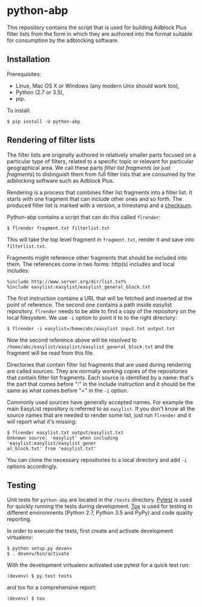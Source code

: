 # python-abp

This repository contains the script that is used for building Adblock Plus
filter lists from the form in which they are authored into the format suitable
for consumption by the adblocking software.

## Installation

Prerequisites:

* Linux, Mac OS X or Windows (any modern Unix should work too),
* Python (2.7 or 3.5),
* pip.

To install:

    $ pip install -U python-abp

## Rendering of filter lists

The filter lists are originally authored in relatively smaller parts focused
on a particular type of filters, related to a specific topic or relevant
for particular geographical area.
We call these parts _filter list fragments_ (or just _fragments_)
to distinguish them from full filter lists that are
consumed by the adblocking software such as Adblock Plus.

Rendering is a process that combines filter list fragments into a filter list.
It starts with one fragment that can include other ones and so forth.
The produced filter list is marked with a version, a timestamp and 
a [checksum](https://adblockplus.org/filters#special-comments).

Python-abp contains a script that can do this called `flrender`:

    $ flrender fragment.txt filterlist.txt

This will take the top level fragment in `fragment.txt`, render it and save into
`filterlist.txt`.

Fragments might reference other fragments that should be included into them.
The references come in two forms: http(s) includes and local includes:

    %include http://www.server.org/dir/list.txt%
    %include easylist:easylist/easylist_general_block.txt

The first instruction contains a URL that will be fetched and inserted at the
point of reference. 
The second one contains a path inside easylist repository.
`flrender` needs to be able to find a copy of the repository on the local
filesystem. We use `-i` option to point it to to the right directory:

    $ flrender -i easylist=/home/abc/easylist input.txt output.txt

Now the second reference above will be resolved to
`/home/abc/easylist/easylist/easylist_general_block.txt` and the fragment will
be read from this file.

Directories that contain filter list fragments that are used during rendering
are called sources.
They are normally working copies of the repositories that contain filter list
fragments.
Each source is identified by a name: that's the part that comes before ":"
in the include instruction and it should be the same as what comes before "="
in the `-i` option.

Commonly used sources have generally accepted names. For example the main
EasyList repository is referred to as `easylist`.
If you don't know all the source names that are needed to render some list,
just run `flrender` and it will report what it's missing:

    $ flrender easylist.txt output/easylist.txt
    Unknown source: 'easylist' when including 'easylist:easylist/easylist_gener
    al_block.txt' from 'easylist.txt'

You can clone the necessary repositories to a local directory and add `-i`
options accordingly.

## Testing

Unit tests for `python-abp` are located in the `/tests` directory.
[Pytest](http://pytest.org/) is used for quickly running the tests
during development.
[Tox](https://tox.readthedocs.org/) is used for testing in different
environments (Python 2.7, Python 3.5 and PyPy) and code quality
reporting.

In order to execute the tests, first create and activate development
virtualenv:

    $ python setup.py devenv
    $ . devenv/bin/activate

With the development virtualenv activated use pytest for a quick test run:

    (devenv) $ py.test tests

and tox for a comprehensive report:

    (devenv) $ tox

